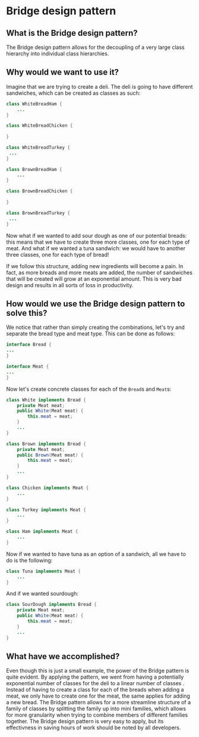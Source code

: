 # Bridge design pattern
## What is the Bridge design pattern?
The Bridge design pattern allows for the decoupling of a very large class hierarchy into individual class hierarchies.
## Why would we want to use it?
Imagine that we are trying to create a deli. The deli is going to have different sandwiches, which can be created as classes as such:
```java
class WhiteBreadHam {
    ...
}

class WhiteBreadChicken {
    
}

class WhiteBreadTurkey {
 ...   
}

class BrownBreadHam {
    ...
}

class BrownBreadChicken {
    
}

class BrownBreadTurkey {
 ...   
}
```

Now what if we wanted to add sour dough as one of our potential breads: this means that we have to create three more classes, one for each type of meat. And what if we wanted a tuna sandwich: we would have to another three classes, one for each type of bread!

If we follow this structure, adding new ingredients will become a pain. In fact, as more breads and more meats are added, the number of sandwiches that will
be created will grow at an exponential amount. This is very bad design and results in all sorts of loss in productivity.
## How would we use the Bridge design pattern to solve this?
We notice that rather than simply creating the combinations, let's try and separate the bread type and meat type. This can be done as follows:
```java
interface Bread {
...
}

interface Meat {
...
}
```

Now let's create concrete classes for each of the ```Bread```s and ```Meat```s:
```java
class White implements Bread {
    private Meat meat;
    public White(Meat meat) {
        this.meat = meat;
    }
    ...
}

class Brown implements Bread {
    private Meat meat;
    public Brown(Meat meat) {
        this.meat = meat;
    }
    ...
}

class Chicken implements Meat {
    ...
}

class Turkey implements Meat {
    ...
}

class Ham implements Meat {
    ...
}
```

Now if we wanted to have tuna as an option of a sandwich, all we have to do is the following:
```java
class Tuna implements Meat {
    ...
}
```
And if we wanted sourdough:
```java
class SourDough implements Bread {
    private Meat meat;
    public White(Meat meat) {
        this.meat = meat;
    }
    ...
}
```
## What have we accomplished?
Even though this is just a small example, the power of the Bridge pattern is quite evident. By applying the pattern, we went from
having a potentially exponential number of classes for the deli to a linear number of classes . Instead of having to create a class for
each of the breads when adding a meat, we only have to create one for the meat, the same applies for adding a new bread. The Bridge 
pattern allows for a more streamline structure of a family of classes by splitting the family up into mini families, which allows
for more granularity when trying to combine members of different families together. The Bridge design pattern is very easy to apply,
but its effectivness in saving hours of work should be noted by all developers.